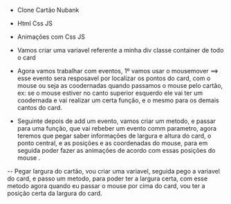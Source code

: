  - Clone Cartão Nubank

 - Html Css JS

 - Animações com Css JS

- Vamos criar uma variavel referente a minha div classe container de todo o card

- Agora vamos trabalhar com eventos, 1º vamos usar o mousemover ==> esse evento sera resposavel por localizar os pontos do card, com o mouse ou seja as coodernadas quando passamos o mouse pelo cartão, ex: se o mouse estiver no canto superior esquerdo ele vai ter um coodernada e vai realizar um certa função, e o mesmo para os demais cantos do card.
 - Seguinte depois de add um evento, vamos criar um metodo, e passar para uma função, que vai rebeber um evento comm parametro, agora teremos que pegar saber informações de largura e altura do card, o ponto central, e as posições e as coordenadas do mouse, para em seguida poder fazer as animações de acordo com essas posições do mouse .

-- Pegar largura do cartão, vou criar uma variavel, seguida pego a variavel do card, e passo um metodo, para poder ter a largura certa, com esse metodo agora quando eu passar o mouse por cima do card, vou ter a posição certa da largura do card.


